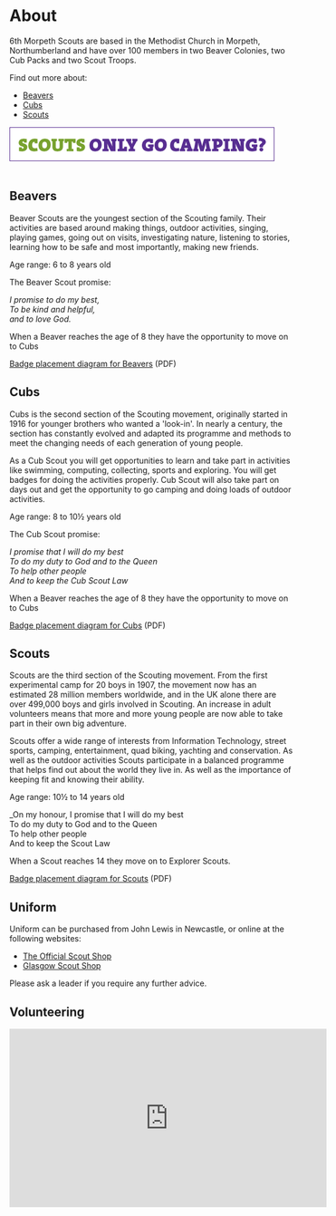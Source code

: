 # About

6th Morpeth Scouts are based in the Methodist Church in Morpeth, Northumberland and have over 100 members in two Beaver Colonies, two Cub Packs and two Scout Troops.

Find out more about: 

* [Beavers](#beavers)
* [Cubs](#cubs)
* [Scouts](#scouts)

![Scouts banner image](images/banner.gif)
<br><br>
## <a name="beavers">Beavers</a>

Beaver Scouts are the youngest section of the Scouting family. Their activities are based around making things, outdoor activities, singing, playing games, going out on visits, investigating nature, listening to stories, learning how to be safe and most importantly, making new friends.

Age range: 6 to 8 years old

The Beaver Scout promise:

_I promise to do my best,<br>
To be kind and helpful,<br>
and to love God._

When a Beaver reaches the age of 8 they have the opportunity to move on to Cubs

[Badge placement diagram for Beavers](media/BeaversUniformDiagram.pdf) (PDF)

## <a name="cubs">Cubs</a>

Cubs is the second section of the Scouting movement, originally started in 1916 for younger brothers who wanted a 'look-in'. In nearly a century, the section has constantly evolved and adapted its programme and methods to meet the changing needs of each generation of young people.

As a Cub Scout you will get opportunities to learn and take part in activities like swimming, computing, collecting, sports and exploring. You will get badges for doing the activities properly. Cub Scout will also take part on days out and get the opportunity to go camping and doing loads of outdoor activities.

Age range: 8 to 10½ years old

The Cub Scout promise:

_I promise that I will do my best<br>
To do my duty to God and to the Queen<br>
To help other people<br>
And to keep the Cub Scout Law_

When a Beaver reaches the age of 8 they have the opportunity to move on to Cubs

[Badge placement diagram for Cubs](media/CubsUniformDiagram.pdf) (PDF)

## <a name="scouts">Scouts</a>

Scouts are the third section of the Scouting movement. From the first experimental camp for 20 boys in 1907, the movement now has an estimated 28 million members worldwide, and in the UK alone there are over 499,000 boys and girls involved in Scouting. An increase in adult volunteers means that more and more young people are now able to take part in their own big adventure.

Scouts offer a wide range of interests from Information Technology, street sports, camping, entertainment, quad biking, yachting and conservation. As well as the outdoor activities Scouts participate in a balanced programme that helps find out about the world they live in. As well as the importance of keeping fit and knowing their ability.

Age range: 10½ to 14 years old

_On my honour, I promise that I will do my best<br>
To do my duty to God and to the Queen<br>
To help other people<br>
And to keep the Scout Law

When a Scout reaches 14 they move on to Explorer Scouts.

[Badge placement diagram for Scouts](media/ScoutsUniformDiagram.pdf) (PDF)

## Uniform

Uniform can be purchased from John Lewis in Newcastle, or online at the following websites:

* [The Official Scout Shop](http://shop.scouts.org.uk)
* [Glasgow Scout Shop](https://www.glasgowscoutshop.com)

Please ask a leader if you require any further advice.

## Volunteering

<iframe width="560" height="315" src="https://www.youtube-nocookie.com/embed/_8NB4gHSWfY?rel=0" frameborder="0" allowfullscreen></iframe>
